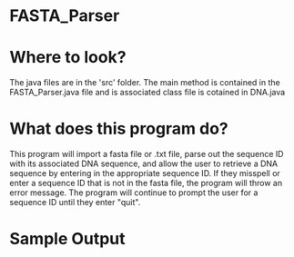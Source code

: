 # FASTA_Parser

# Where to look?
The java files are in the 'src' folder. The main method is contained in the FASTA_Parser.java file and is associated class file is cotained in DNA.java

# What does this program do?
This program will import a fasta file or .txt file, parse out the sequence ID with its associated DNA sequence, and allow the user to retrieve a DNA sequence by entering in the appropriate sequence ID. If they misspell or enter a sequence ID that is not in the fasta file, the program will throw an error message. The program will continue to prompt the user for a sequence ID until they enter "quit".

# Sample Output
